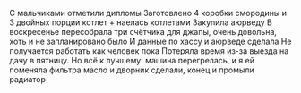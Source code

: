 С мальчиками отметили дипломы
Заготовлено 4 коробки смородины и 3 двойных порции котлет + наелась котлетами
Закупила аюрведу
В воскресенье пересобрала три счётчика для джапы, очень довольна, хоть и не запланировано было
И данные по хассу и аюрведе сделала
Не получается работать как человек пока
Потеряла время из-за выезда на дачу в пятницу. Но всё к лучшему: машина перегрелась, и я ей поменяла фильтра масло и дворник сделали, конец и промыли радиатор
